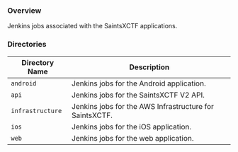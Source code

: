 ### Overview

Jenkins jobs associated with the SaintsXCTF applications.

### Directories

| Directory Name                | Description                                                           |
|-------------------------------|-----------------------------------------------------------------------|
| `android`                     | Jenkins jobs for the Android application.                             |
| `api`                         | Jenkins jobs for the SaintsXCTF V2 API.                               |
| `infrastructure`              | Jenkins jobs for the AWS Infrastructure for SaintsXCTF.               |
| `ios`                         | Jenkins jobs for the iOS application.                                 |
| `web`                         | Jenkins jobs for the web application.                                 |